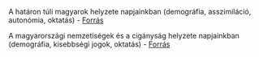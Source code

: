 A határon túli magyarok helyzete napjainkban (demográfia, asszimiláció, autonómia, oktatás) - [Forrás](https://www.nkp.hu/tankonyv/tortenelem_12_nat2020/lecke_08_019)

A magyarországi nemzetiségek és a cigányság helyzete napjainkban (demográfia, kisebbségi jogok, oktatás) - [Forrás](https://www.nkp.hu/tankonyv/tortenelem_12_nat2020/lecke_08_020)

